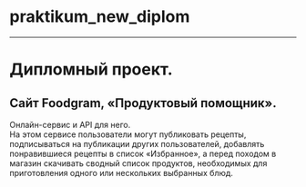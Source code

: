 # praktikum_new_diplom
---
# Дипломный проект. 

## Сайт Foodgram, «Продуктовый помощник». 

Онлайн-сервис и API для него.  
На этом сервисе пользователи могут публиковать рецепты, подписываться на публикации других пользователей, добавлять понравившиеся рецепты в список «Избранное», а перед походом в магазин скачивать сводный список продуктов, необходимых для приготовления одного или нескольких выбранных блюд.
